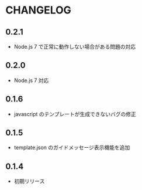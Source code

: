 # CHANGELOG

## 0.2.1
* Node.js 7 で正常に動作しない場合がある問題の対応

## 0.2.0
* Node.js 7 対応

## 0.1.6
* javascript のテンプレートが生成できないバグの修正

## 0.1.5
* template.json のガイドメッセージ表示機能を追加

## 0.1.4
* 初期リリース
